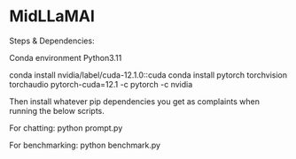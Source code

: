 # MidLLaMAI

Steps & Dependencies:

Conda environment Python3.11

conda install nvidia/label/cuda-12.1.0::cuda
conda install pytorch torchvision torchaudio pytorch-cuda=12.1 -c pytorch -c nvidia

Then install whatever pip dependencies you get as complaints when running the below scripts.

For chatting:
python prompt.py

For benchmarking:
python benchmark.py